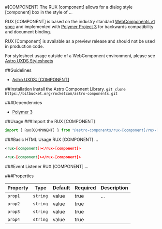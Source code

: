 #[COMPONENT]
The RUX [component] allows for a dialog style [component] box in the style of …

RUX [COMPONENT] is based on the industry standard [WebComponents v1 spec](https://html.spec.whatwg.org/multipage/custom-elements.html) and implemented with [Polymer Project 3](https://www.polymer-project.org) for backwards compatibility and document binding.

RUX [Component] is available as a preview release and should not be used in production code.

For stylesheet usage outside of a WebComponent environment, please see [Astro UXDS Stylesheets](https://bitbucket.org/rocketcom/astro-styles)

##Guidelines

* [Astro UXDS: [COMPONENT]](http://www.astrouxds.com/library/[component])

##Installation
Install the Astro Component Library.
`git clone https://bitbucket.org/rocketcom/astro-components.git`

###Dependencies

* [Polymer 3](https://www.polymer-project.com)

##Usage
###Import the RUX [COMPONENT]

```javascript
import { Rux[COMPONENT] } from "@astro-components/rux-[component]/rux-[component].js";
```

###Basic HTML Usage
RUX [COMPONENT] …

```xml
<rux-[component]></rux-[component]>
```

```xml
<rux-[component]></rux-[component]>
```

###Event Listener
RUX [COMPONENT] …

###Properties

| Property | Type     | Default | Required | Description |
| -------- | -------- | ------- | -------- | ----------- |
| `prop1`  | `string` | value   | true     | …           |
| `prop2`  | `string` | value   | true     |             | … |
| `prop3`  | `string` | value   | true     |             | … |  |
| `prop4`  | `string` | value   | true     |             | … |
